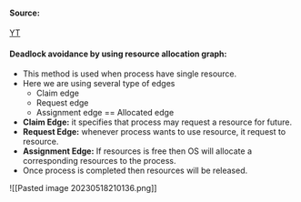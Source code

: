 #### Source:
[YT](https://www.youtube.com/watch?v=XV_U8feLJqQ&list=PLXj4XH7LcRfDrdQuJTHIPmKMpa7eYVaPm&index=42)


#### Deadlock avoidance by using resource allocation graph:

* This method is used when process have single resource.
* Here we are using several type of edges
	* Claim edge
	* Request edge
	* Assignment edge == Allocated edge
* **Claim Edge:** it specifies that process may request a resource for future.
* **Request Edge:** whenever process wants to use resource, it request to resource.
* **Assignment Edge:** If resources is free then OS will allocate a corresponding resources to the process.
* Once process is completed then resources will be released.

![[Pasted image 20230518210136.png]]

